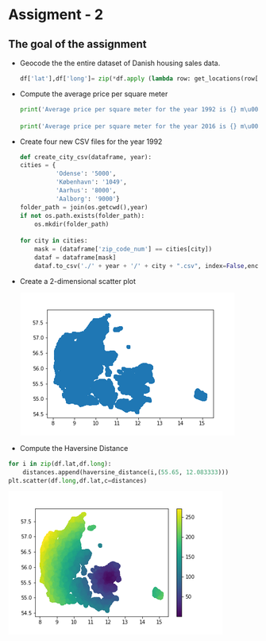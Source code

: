 # Assigment - 2

## **The goal of the assignment**

* Geocode the the entire dataset of Danish housing sales data.
  
    ```python 
    df['lat'],df['long']= zip(*df.apply (lambda row: get_locations(row['address'].split(',')[0],row['zip_code']), axis=1))
    ```
  
* Compute the average price per square meter 
    ```python
    print('Average price per square meter for the year 1992 is {} m\u00b2'.format(mean(df[mask_1992]['price_per_sq_m'])),)
    
    print('Average price per square meter for the year 2016 is {} m\u00b2'.format(mean(df[mask_2016]['price_per_sq_m'])),)
    ```
* Create four new CSV files for the year 1992
  
    ```python
    def create_city_csv(dataframe, year):
    cities = {
              'Odense': '5000',
              'København': '1049',
              'Aarhus': '8000',
              'Aalborg': '9000'}
    folder_path = join(os.getcwd(),year)          
    if not os.path.exists(folder_path):
        os.mkdir(folder_path)
        
    for city in cities:
        mask = (dataframe['zip_code_num'] == cities[city])
        dataf = dataframe[mask]
        dataf.to_csv('./' + year + '/' + city + ".csv", index=False,encoding='utf-8')
    ```

* Create a 2-dimensional scatter plot

    ![](https://github.com/pravien/Business-Intelligence/blob/master/assignment-2/plot-1.png?raw=true)

* Compute the Haversine Distance

```python
for i in zip(df.lat,df.long):
    distances.append(haversine_distance(i,(55.65, 12.083333)))
plt.scatter(df.long,df.lat,c=distances) 
```

![](https://github.com/pravien/Business-Intelligence/blob/master/assignment-2/plot-2.png?raw=true)